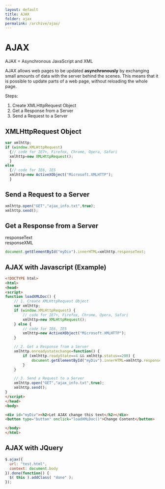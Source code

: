 ```yaml
---
layout: default
title: AJAX
folder: ajax
permalink: /archive/ajax/
---
```


# AJAX

AJAX = Asynchronous JavaScript and XML

AJAX allows web pages to be updated **asynchronously** by exchanging small amounts of data with the server behind the scenes.
This means that it is possible to update parts of a web page, without reloading the whole page.

Steps:

1. Create XMLHttpRequest Object
2. Get a Response from a Server
3. Send a Request to a Server

## XMLHttpRequest Object
~~~ javascript
var xmlhttp;
if (window.XMLHttpRequest)
  {// code for IE7+, Firefox, Chrome, Opera, Safari
  xmlhttp=new XMLHttpRequest();
  }
else
  {// code for IE6, IE5
  xmlhttp=new ActiveXObject("Microsoft.XMLHTTP");
  }
~~~

## Send a Request to a Server
~~~ javascript
xmlhttp.open("GET","ajax_info.txt",true);
xmlhttp.send();
~~~

## Get a Response from a Server
responseText <br/>
responseXML

~~~ javascript
document.getElementById("myDiv").innerHTML=xmlhttp.responseText;
~~~

## AJAX with Javascript (Example)
~~~ html
<!DOCTYPE html>
<html>
<head>
<script>
function loadXMLDoc() {
	// 1. Create XMLHttpRequest Object
	var xmlhttp;
	if (window.XMLHttpRequest) {
		// code for IE7+, Firefox, Chrome, Opera, Safari
		xmlhttp=new XMLHttpRequest();
	} else {
		// code for IE6, IE5
		xmlhttp=new ActiveXObject("Microsoft.XMLHTTP");
	}

	// 2. Get a Response from a Server
	xmlhttp.onreadystatechange=function() {
		if (xmlhttp.readyState==4 && xmlhttp.status==200) {
			document.getElementById("myDiv").innerHTML=xmlhttp.responseText;
		}
	}

	// 3. Send a Request to a Server
	xmlhttp.open("GET","ajax_info.txt",true);
	xmlhttp.send();
}
</script>
</head>
<body>

<div id="myDiv"><h2>Let AJAX change this text</h2></div>
<button type="button" onclick="loadXMLDoc()">Change Content</button>

</body>
</html>
~~~

## AJAX with JQuery
``` javascript
$.ajax({
  url: "test.html",
  context: document.body
}).done(function() {
  $( this ).addClass( "done" );
});
```
